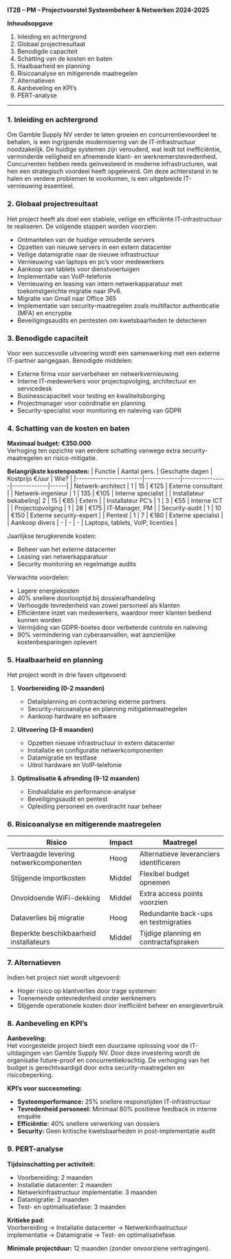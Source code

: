 **IT2B – PM – Projectvoorstel Systeembeheer & Netwerken 2024-2025**  

**Inhoudsopgave**  
1. Inleiding en achtergrond  
2. Globaal projectresultaat  
3. Benodigde capaciteit  
4. Schatting van de kosten en baten  
5. Haalbaarheid en planning  
6. Risicoanalyse en mitigerende maatregelen  
7. Alternatieven  
8. Aanbeveling en KPI’s  
9. PERT-analyse  

---

### **1. Inleiding en achtergrond**  
Om Gamble Supply NV verder te laten groeien en concurrentievoordeel te behalen, is een ingrijpende modernisering van de IT-infrastructuur noodzakelijk. De huidige systemen zijn verouderd, wat leidt tot inefficiëntie, verminderde veiligheid en afnemende klant- en werknemerstevredenheid. Concurrenten hebben reeds geïnvesteerd in moderne infrastructuren, wat hen een strategisch voordeel heeft opgeleverd. Om deze achterstand in te halen en verdere problemen te voorkomen, is een uitgebreide IT-vernieuwing essentieel.

### **2. Globaal projectresultaat**  
Het project heeft als doel een stabiele, veilige en efficiënte IT-infrastructuur te realiseren. De volgende stappen worden voorzien:

- Ontmantelen van de huidige verouderde servers
- Opzetten van nieuwe servers in een extern datacenter
- Veilige datamigratie naar de nieuwe infrastructuur
- Vernieuwing van laptops en pc’s voor medewerkers
- Aankoop van tablets voor dienstvoertuigen
- Implementatie van VoIP-telefonie
- Vernieuwing en leasing van intern netwerkapparatuur met toekomstgerichte migratie naar IPv6.
- Migratie van Gmail naar Office 365
- Implementatie van security-maatregelen zoals multifactor authenticatie (MFA) en encryptie
- Beveiligingsaudits en pentesten om kwetsbaarheden te detecteren

### **3. Benodigde capaciteit**  
Voor een succesvolle uitvoering wordt een samenwerking met een externe IT-partner aangegaan. Benodigde middelen:

- Externe firma voor serverbeheer en netwerkvernieuwing
- Interne IT-medewerkers voor projectopvolging, architectuur en servicedesk
- Businesscapaciteit voor testing en kwaliteitsborging
- Projectmanager voor coördinatie en planning
- Security-specialist voor monitoring en naleving van GDPR

### **4. Schatting van de kosten en baten**  
**Maximaal budget: €350.000**  
Verhoging ten opzichte van eerdere schatting vanwege extra security-maatregelen en risico-mitigatie. 

**Belangrijkste kostenposten:**
| Functie                 | Aantal pers. | Geschatte dagen | Kostprijs €/uur | Wie? |
|------------------------|-------------|----------------|-------------|------|
| Netwerk-architect     | 1           | 15             | €125       | Externe consultant |
| Netwerk-ingenieur     | 1           | 135            | €105       | Interne specialist |
| Installateur bekabeling| 2           | 15             | €85        | Extern |
| Installateur PC’s     | 1           | 3              | €55        | Interne ICT |
| Projectopvolging      | 1           | 28             | €175       | IT-Manager, PM |
| Security-audit        | 1           | 10             | €150       | Externe security-expert |
| Pentest               | 1           | 7              | €180       | Externe specialist |
| Aankoop divers        | -           | -              | -           | Laptops, tablets, VoIP, licenties |

Jaarlijkse terugkerende kosten:
- Beheer van het externe datacenter
- Leasing van netwerkapparatuur
- Security monitoring en regelmatige audits

Verwachte voordelen:
- Lagere energiekosten
- 40% snellere doorlooptijd bij dossierafhandeling
- Verhoogde tevredenheid van zowel personeel als klanten
- Efficiëntere inzet van medewerkers, waardoor meer klanten bediend kunnen worden
- Vermijding van GDPR-boetes door verbeterde controle en naleving
- 90% vermindering van cyberaanvallen, wat aanzienlijke kostenbesparingen oplevert

### **5. Haalbaarheid en planning**  
Het project wordt in drie fasen uitgevoerd:

1. **Voorbereiding (0-2 maanden)**  
   - Detailplanning en contractering externe partners  
   - Security-risicoanalyse en planning mitigatiemaatregelen  
   - Aankoop hardware en software  
   
2. **Uitvoering (3-8 maanden)**  
   - Opzetten nieuwe infrastructuur in extern datacenter  
   - Installatie en configuratie netwerkcomponenten  
   - Datamigratie en testfase  
   - Uitrol hardware en VoIP-telefonie  
   
3. **Optimalisatie & afronding (9-12 maanden)**  
   - Eindvalidatie en performance-analyse  
   - Beveiligingsaudit en pentest  
   - Opleiding personeel en overdracht naar beheer  

### **6. Risicoanalyse en mitigerende maatregelen**  
| Risico                                  | Impact  | Maatregel |
|----------------------------------------|--------|-----------|
| Vertraagde levering netwerkcomponenten | Hoog   | Alternatieve leveranciers identificeren |
| Stijgende importkosten                 | Middel | Flexibel budget opnemen |
| Onvoldoende WiFi-dekking               | Middel | Extra access points voorzien |
| Dataverlies bij migratie                | Hoog   | Redundante back-ups en testmigraties |
| Beperkte beschikbaarheid installateurs | Middel | Tijdige planning en contractafspraken |

### **7. Alternatieven**  
Indien het project niet wordt uitgevoerd:
- Hoger risico op klantverlies door trage systemen
- Toenemende ontevredenheid onder werknemers
- Stijgende operationele kosten door inefficiënt beheer en energieverbruik

### **8. Aanbeveling en KPI’s**  
**Aanbeveling:**  
Het voorgestelde project biedt een duurzame oplossing voor de IT-uitdagingen van Gamble Supply NV. Door deze investering wordt de organisatie future-proof en concurrentiekrachtig. De verhoging van het budget is gerechtvaardigd door extra security-maatregelen en risicobeperking.

**KPI’s voor succesmeting:**  
- **Systeemperformance:** 25% snellere responstijden IT-infrastructuur
- **Tevredenheid personeel:** Minimaal 80% positieve feedback in interne enquête
- **Efficiëntie:** 40% snellere verwerking van dossiers
- **Security:** Geen kritische kwetsbaarheden in post-implementatie audit

### **9. PERT-analyse**  
**Tijdsinschatting per activiteit:**  
- Voorbereiding: 2 maanden  
- Installatie datacenter: 2 maanden  
- Netwerkinfrastructuur implementatie: 3 maanden  
- Datamigratie: 2 maanden  
- Test- en optimalisatiefase: 3 maanden  

**Kritieke pad:**  
Voorbereiding → Installatie datacenter → Netwerkinfrastructuur implementatie → Datamigratie → Test- en optimalisatiefase.  

**Minimale projectduur:** 12 maanden (zonder onvoorziene vertragingen).

